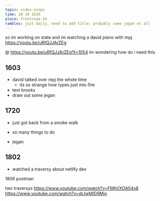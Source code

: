 ```yaml
---
topic: video-inspo
time: 10-19 1526
place: frontroom 43
rambles: just daily, need to add title; probably some jegan et all
---
```


so im working on state and im watching a david piano with mpj
	https://youtu.be/uRfQJJArZEg

@ https://youtu.be/uRfQJJArZEg?t=1054
	im wondering how do i need this

## 1603
- david talked over mpj the whole time
	- its so strange how types just mis-fire
- text brooks
- draw out some jegan

## 1720
- just got back from a smoke walk
- so many things to do

- jegan

## 1802
- watched a traversy about netlify dev

1806 
	postman
	
two traversys
	https://www.youtube.com/watch?v=FMhVXOA54x8
	https://www.youtube.com/watch?v=drJwMlD9Mjo


	







